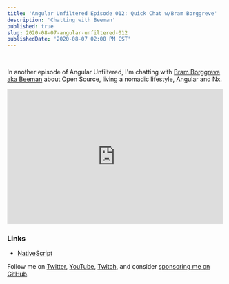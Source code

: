 ```yaml
---
title: 'Angular Unfiltered Episode 012: Quick Chat w/Bram Borggreve'
description: 'Chatting with Beeman'
published: true
slug: 2020-08-07-angular-unfiltered-012
publishedDate: '2020-08-07 02:00 PM CST'
---
```


<br/>

In another episode of Angular Unfiltered, I'm chatting with [Bram Borggreve aka Beeman](https://twitter.com/beeman_nl) about Open Source, living a nomadic lifestyle, Angular and Nx.

<div class="flex justify-center">
  <iframe width="500" height="315" src="https://www.youtube.com/embed/tlv3KbQ_Ebs" frameborder="0" allow="accelerometer; autoplay; encrypted-media; gyroscope; picture-in-picture" allowfullscreen></iframe>
</div>

### Links

- [NativeScript](https://nativescript.org)

Follow me on [Twitter](https://twitter.com/brandontroberts), [YouTube](https://youtube.com/brandonrobertsdev), [Twitch](https://twitch.tv/brandontroberts), and consider [sponsoring me on GitHub](https://github.com/sponsors/brandonroberts).
